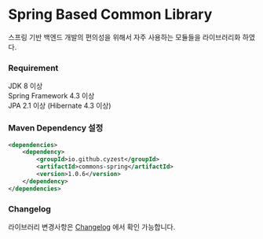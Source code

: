 # Spring Based Common Library

스프링 기반 백엔드 개발의 편의성을 위해서 자주 사용하는 모듈들을 라이브러리화 하였다.

### Requirement
JDK 8 이상  
Spring Framework 4.3 이상  
JPA 2.1 이상 (Hibernate 4.3 이상)

### Maven Dependency 설정
~~~ xml
<dependencies>
    <dependency>
        <groupId>io.github.cyzest</groupId>
        <artifactId>commons-spring</artifactId>
        <version>1.0.6</version>
    </dependency>
</dependencies>
~~~

### Changelog
라이브러리 변경사항은 [Changelog](https://github.com/cyzest/commons-spring/blob/master/CHANGELOG.md) 에서 확인 가능합니다.